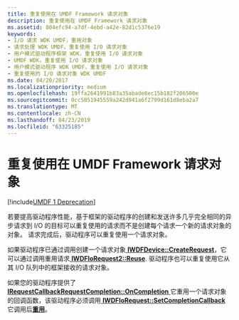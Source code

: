 ```yaml
---
title: 重复使用在 UMDF Framework 请求对象
description: 重复使用在 UMDF Framework 请求对象
ms.assetid: 804efc94-a7df-4ebd-a42e-82d1c5376e19
keywords:
- I/O 请求 WDK UMDF，重用对象
- 请求处理 WDK UMDF，重复使用 I/O 请求对象
- 用户模式驱动程序框架 WDK，重复使用 I/O 请求对象
- UMDF WDK，重复使用 I/O 请求对象
- 用户模式驱动程序 WDK UMDF，重复使用 I/O 请求对象
- 重复使用的 I/O 请求对象 WDK UMDF
ms.date: 04/20/2017
ms.localizationpriority: medium
ms.openlocfilehash: 19ffa2641991b83a35abade8ec15b182f206500e
ms.sourcegitcommit: 0cc5051945559a242d941a6f2799d161d8eba2a7
ms.translationtype: MT
ms.contentlocale: zh-CN
ms.lasthandoff: 04/23/2019
ms.locfileid: "63325185"
---
```

# <a name="reusing-framework-request-objects-in-umdf"></a>重复使用在 UMDF Framework 请求对象


[!include[UMDF 1 Deprecation](../umdf-1-deprecation.md)]

若要提高驱动程序性能，基于框架的驱动程序的创建和发送许多几乎完全相同的异步请求到 I/O 的目标可以重复使用的请求而不是创建每个请求一个新的请求对象的对象。 请求完成后，驱动程序可以重复使用一个请求对象。

如果驱动程序已通过调用创建一个请求对象[ **IWDFDevice::CreateRequest**](https://msdn.microsoft.com/library/windows/hardware/ff557021)，它可以通过调用重用请求[ **IWDFIoRequest2::Reuse**](https://msdn.microsoft.com/library/windows/hardware/ff559048). 驱动程序也可以重复使用它从其 I/O 队列中的框架接收的请求对象。

如果您的驱动程序提供了[ **IRequestCallbackRequestCompletion::OnCompletion** ](https://msdn.microsoft.com/library/windows/hardware/ff556905)它重用一个请求对象的回调函数，该驱动程序必须调用[ **IWDFIoRequest::SetCompletionCallback** ](https://msdn.microsoft.com/library/windows/hardware/ff559153)它调用后[**重用**](https://msdn.microsoft.com/library/windows/hardware/ff559048)。

 

 





